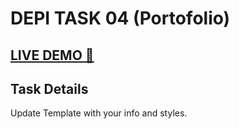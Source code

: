 # DEPI TASK 04 (Portofolio)

## [LIVE DEMO 🚀](https://mgonline86.github.io/portfolio/)

## Task Details

Update Template with your info and styles.
